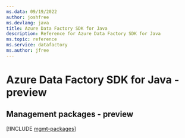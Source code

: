 ```yaml
---
ms.data: 09/19/2022
author: joshfree
ms.devlang: java
title: Azure Data Factory SDK for Java
description: Reference for Azure Data Factory SDK for Java
ms.topic: reference
ms.service: datafactory
ms.author: jfree
---
```

# Azure Data Factory SDK for Java - preview

## Management packages - preview
[!INCLUDE [mgmt-packages](data-factory-mgmt-index.md)]
